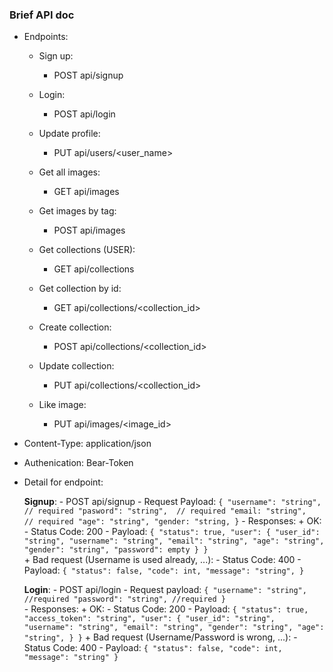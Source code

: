 ### Brief API doc

+ Endpoints:

    + Sign up:
        + POST  api/signup

    + Login:
        + POST  api/login

    + Update profile:
        + PUT   api/users/<user_name>
    
    + Get all images:
        + GET   api/images
    
    + Get images by tag:
        + POST   api/images

    + Get collections (USER):
        + GET   api/collections

    + Get collection by id:
        + GET   api/collections/<collection_id>
    
    + Create collection:
        + POST  api/collections/<collection_id>

    + Update collection:
        + PUT   api/collections/<collection_id>

    + Like image:
        + PUT   api/images/<image_id>

+ Content-Type: application/json

+ Authenication: Bear-Token

+ Detail for endpoint:

    **Signup**:
        - POST api/signup
        - Request Payload:
            ```
            {
                "username": "string", // required
                "pasword": "string",  // required
                "email: "string",     // required
                "age": "string",
                "gender: "string,
            }
            ```
        - Responses:
            + OK:
                - Status Code: 200
                - Payload:
                    ```
                    {
                        "status": true,
                        "user": {
                            "user_id": "string",
                            "username": "string",
                            "email": "string",
                            "age": "string",
                            "gender": "string",
                            "password": empty
                        }
                    }
                    ```    
            + Bad request (Username is used already, ...): 
            - Status Code: 400
            - Payload:
                ```
                {
                    "status": false,
                    "code": int,
                    "message": "string",
                }
                ```

    **Login**:
        - POST  api/login
        - Request payload:
            ```
            {
                "username": "string", //required
                "password": "string", //required
            }
            ```       
        - Responses:
            + OK:
                - Status Code: 200
                - Payload:
                    ```
                    {
                        "status": true,
                        "access_token": "string",
                        "user": {
                            "user_id": "string",
                            "username": "string",
                            "email": "string",
                            "gender": "string",
                            "age": "string",
                        }
                    }
                    ```
            + Bad request (Username/Password is wrong, ...):
                - Status Code: 400
                - Payload:
                    ```
                    {
                        "status": false,
                        "code": int,
                        "message": "string"
                    }
                    ```

            